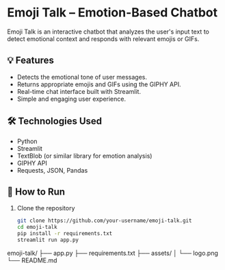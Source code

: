 # Emoji Talk – Emotion-Based Chatbot

Emoji Talk is an interactive chatbot that analyzes the user's input text to detect emotional context and responds with relevant emojis or GIFs.

## 💡 Features

- Detects the emotional tone of user messages.
- Returns appropriate emojis and GIFs using the GIPHY API.
- Real-time chat interface built with Streamlit.
- Simple and engaging user experience.

## 🛠️ Technologies Used

- Python  
- Streamlit  
- TextBlob (or similar library for emotion analysis)  
- GIPHY API  
- Requests, JSON, Pandas

## 🚀 How to Run

1. Clone the repository  
   ```bash
   git clone https://github.com/your-username/emoji-talk.git
   cd emoji-talk
   pip install -r requirements.txt
   streamlit run app.py
emoji-talk/
├── app.py
├── requirements.txt
├── assets/
│   └── logo.png
└── README.md
